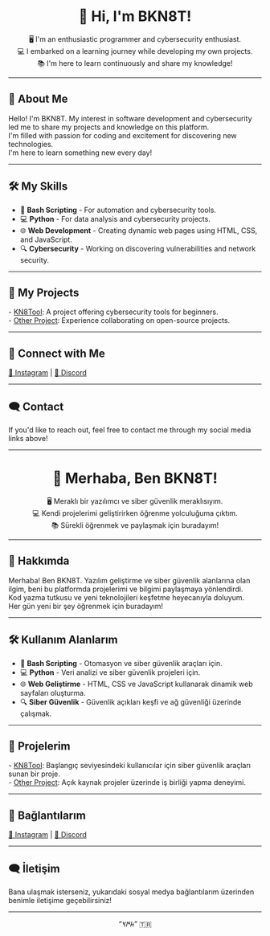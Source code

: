 <h1 align="center">👋 Hi, I'm BKN8T!</h1>

<p align="center">
  🖥️ I'm an enthusiastic programmer and cybersecurity enthusiast. 
  <br>
  💻 I embarked on a learning journey while developing my own projects.
  <br>
  📚 I'm here to learn continuously and share my knowledge!
</p>

---

<h2 align="left">📖 About Me</h2>
<p align="left">
  Hello! I'm BKN8T. My interest in software development and cybersecurity led me to share my projects and knowledge on this platform.
  <br>
  I'm filled with passion for coding and excitement for discovering new technologies.
  <br>
  I'm here to learn something new every day!
</p>

---

<h2 align="left">🛠️ My Skills</h2>
<ul>
  <li>🔧 <b>Bash Scripting</b> - For automation and cybersecurity tools.</li>
  <li>💻 <b>Python</b> - For data analysis and cybersecurity projects.</li>
  <li>🌐 <b>Web Development</b> - Creating dynamic web pages using HTML, CSS, and JavaScript.</li>
  <li>🔍 <b>Cybersecurity</b> - Working on discovering vulnerabilities and network security.</li>
</ul>

---

<h2 align="left">🌟 My Projects</h2>
<p align="left">
  - <a href="https://github.com/bkn8t/KN8Tool">KN8Tool</a>: A project offering cybersecurity tools for beginners.
  <br>
  - <a href="https://github.com/bkn8t/other-project">Other Project</a>: Experience collaborating on open-source projects.
</p>

---

<h2 align="left">🔗 Connect with Me</h2>
<p align="left">
  <a href="https://instagram.com/fberkbudag" target="_blank">📸 Instagram</a> | 
  <a href="https://discord.gg/kn8t" target="_blank">💬 Discord</a>
</p>

---

<h2 align="left">🗨️ Contact</h2>
<p align="left">
  If you'd like to reach out, feel free to contact me through my social media links above!
</p>

---

<h1 align="center">👋 Merhaba, Ben BKN8T!</h1>

<p align="center">
  🖥️ Meraklı bir yazılımcı ve siber güvenlik meraklısıyım. 
  <br>
  💻 Kendi projelerimi geliştirirken öğrenme yolculuğuma çıktım.
  <br>
  📚 Sürekli öğrenmek ve paylaşmak için buradayım!
</p>

---

<h2 align="left">📖 Hakkımda</h2>
<p align="left">
  Merhaba! Ben BKN8T. Yazılım geliştirme ve siber güvenlik alanlarına olan ilgim, beni bu platformda projelerimi ve bilgimi paylaşmaya yönlendirdi. 
  <br>
  Kod yazma tutkusu ve yeni teknolojileri keşfetme heyecanıyla doluyum. 
  <br>
  Her gün yeni bir şey öğrenmek için buradayım!
</p>

---

<h2 align="left">🛠️ Kullanım Alanlarım</h2>
<ul>
  <li>🔧 <b>Bash Scripting</b> - Otomasyon ve siber güvenlik araçları için.</li>
  <li>💻 <b>Python</b> - Veri analizi ve siber güvenlik projeleri için.</li>
  <li>🌐 <b>Web Geliştirme</b> - HTML, CSS ve JavaScript kullanarak dinamik web sayfaları oluşturma.</li>
  <li>🔍 <b>Siber Güvenlik</b> - Güvenlik açıkları keşfi ve ağ güvenliği üzerinde çalışmak.</li>
</ul>

---

<h2 align="left">🌟 Projelerim</h2>
<p align="left">
  - <a href="https://github.com/bkn8t/KN8Tool">KN8Tool</a>: Başlangıç seviyesindeki kullanıcılar için siber güvenlik araçları sunan bir proje.
  <br>
  - <a href="https://github.com/bkn8t/other-project">Other Project</a>: Açık kaynak projeler üzerinde iş birliği yapma deneyimi.
</p>

---

<h2 align="left">🔗 Bağlantılarım</h2>
<p align="left">
  <a href="https://instagram.com/fberkbudag" target="_blank">📸 Instagram</a> | 
  <a href="https://discord.gg/kn8t" target="_blank">💬 Discord</a>
</p>

---

<h2 align="left">🗨️ İletişim</h2>
<p align="left">
  Bana ulaşmak isterseniz, yukarıdaki sosyal medya bağlantılarım üzerinden benimle iletişime geçebilirsiniz!
</p>

---

<p align="center">
  <i>“𐱅𐰇𐰽”</i> 🇹🇷
</p>
